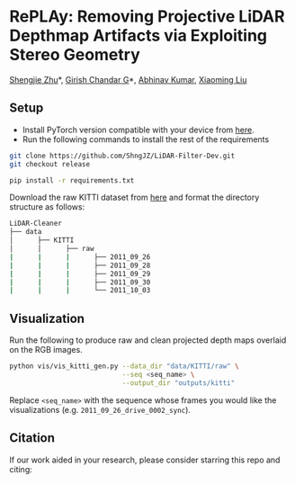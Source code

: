 # RePLAy: Removing Projective LiDAR Depthmap Artifacts via Exploiting Stereo Geometry

[Shengjie Zhu](https://shngjz.github.io)\*, 
[Girish Chandar G](girish1511.github.io)\*, 
[Abhinav Kumar](https://sites.google.com/view/abhinavkumar), 
[Xiaoming Liu](http://www.cse.msu.edu/~liuxm/index2.html)


## Setup

- Install PyTorch version compatible with your device from [here](https://pytorch.org/get-started/previous-versions/). 
- Run the following commands to install the rest of the requirements

```bash
git clone https://github.com/ShngJZ/LiDAR-Filter-Dev.git
git checkout release

pip install -r requirements.txt
```

Download the raw KITTI dataset from [here](https://www.cvlibs.net/datasets/kitti/raw_data.php) and format the directory structure as follows:

```bash
LiDAR-Cleaner
├── data
│      ├── KITTI
│      │      ├── raw
|      |      |      ├── 2011_09_26 
|      |      |      ├── 2011_09_28
|      |      |      ├── 2011_09_29
|      |      |      ├── 2011_09_30
|      |      |      └── 2011_10_03
```

## Visualization

Run the following to produce raw and clean projected depth maps overlaid on the RGB images.

```bash
python vis/vis_kitti_gen.py --data_dir "data/KITTI/raw" \
                            --seq <seq_name> \
                            --output_dir "outputs/kitti"
```

Replace `<seq_name>` with the sequence whose frames you would like the visualizations (e.g. `2011_09_26_drive_0002_sync`).

## Citation
If our work aided in your research, please consider starring this repo and citing:

```Bibtex
```
